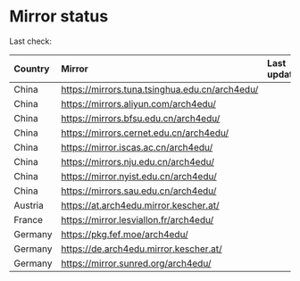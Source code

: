 <script src="./time.js"></script>
# Mirror status
Last check: <script type="text/javascript">localize(1712776501.707559);</script>

|Country|Mirror|Last update|
|:------|:-----|:----------|
|China|https://mirrors.tuna.tsinghua.edu.cn/arch4edu/|<script type="text/javascript">localize(1712731108);</script>|
|China|https://mirrors.aliyun.com/arch4edu/|<script type="text/javascript">localize(1712731108);</script>|
|China|https://mirrors.bfsu.edu.cn/arch4edu/|<script type="text/javascript">localize(1712731108);</script>|
|China|https://mirrors.cernet.edu.cn/arch4edu/|<script type="text/javascript">localize(1712731108);</script>|
|China|https://mirror.iscas.ac.cn/arch4edu/|<script type="text/javascript">localize(1712731108);</script>|
|China|https://mirrors.nju.edu.cn/arch4edu/|<script type="text/javascript">localize(1712687213);</script>|
|China|https://mirror.nyist.edu.cn/arch4edu/|<script type="text/javascript">localize(1712731108);</script>|
|China|https://mirrors.sau.edu.cn/arch4edu/|<script type="text/javascript">localize(1712731108);</script>|
|Austria|https://at.arch4edu.mirror.kescher.at/|<script type="text/javascript">localize(1712731108);</script>|
|France|https://mirror.lesviallon.fr/arch4edu/|<script type="text/javascript">localize(1712731108);</script>|
|Germany|https://pkg.fef.moe/arch4edu/|<script type="text/javascript">localize(1712731108);</script>|
|Germany|https://de.arch4edu.mirror.kescher.at/|<script type="text/javascript">localize(1712731108);</script>|
|Germany|https://mirror.sunred.org/arch4edu/|<script type="text/javascript">localize(1712731108);</script>|

<script src="./tablefilter/tablefilter.js"></script>
<script src="./table.js"></script>